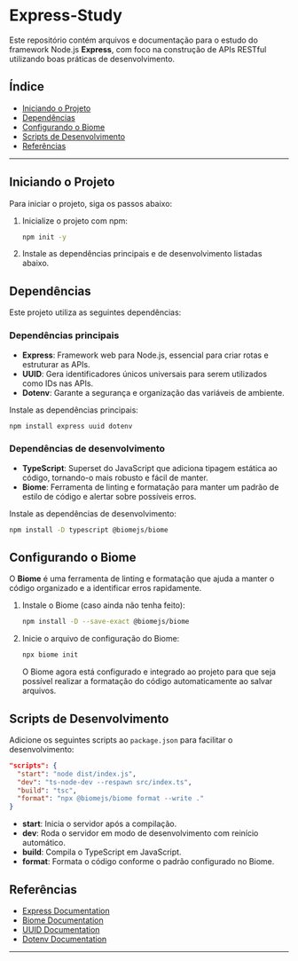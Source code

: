 
# Express-Study

Este repositório contém arquivos e documentação para o estudo do framework Node.js **Express**, com foco na construção de APIs RESTful utilizando boas práticas de desenvolvimento.

## Índice

- [Iniciando o Projeto](#iniciando-o-projeto)
- [Dependências](#dependências)
- [Configurando o Biome](#configurando-o-biome)
- [Scripts de Desenvolvimento](#scripts-de-desenvolvimento)
- [Referências](#referências)

---

## Iniciando o Projeto

Para iniciar o projeto, siga os passos abaixo:

1. Inicialize o projeto com npm:
   ```bash
   npm init -y
   ```

2. Instale as dependências principais e de desenvolvimento listadas abaixo.

## Dependências

Este projeto utiliza as seguintes dependências:

### Dependências principais

- **Express**: Framework web para Node.js, essencial para criar rotas e estruturar as APIs.
- **UUID**: Gera identificadores únicos universais para serem utilizados como IDs nas APIs.
- **Dotenv**: Garante a segurança e organização das variáveis de ambiente.

Instale as dependências principais:

```bash
npm install express uuid dotenv
```

### Dependências de desenvolvimento

- **TypeScript**: Superset do JavaScript que adiciona tipagem estática ao código, tornando-o mais robusto e fácil de manter.
- **Biome**: Ferramenta de linting e formatação para manter um padrão de estilo de código e alertar sobre possíveis erros.

Instale as dependências de desenvolvimento:

```bash
npm install -D typescript @biomejs/biome
```

## Configurando o Biome

O **Biome** é uma ferramenta de linting e formatação que ajuda a manter o código organizado e a identificar erros rapidamente.

1. Instale o Biome (caso ainda não tenha feito):
   ```bash
   npm install -D --save-exact @biomejs/biome
   ```

2. Inicie o arquivo de configuração do Biome:
   ```bash
   npx biome init
   ```

   O Biome agora está configurado e integrado ao projeto para que seja possível realizar a formatação do código automaticamente ao salvar arquivos.

## Scripts de Desenvolvimento

Adicione os seguintes scripts ao `package.json` para facilitar o desenvolvimento:

```json
"scripts": {
  "start": "node dist/index.js",
  "dev": "ts-node-dev --respawn src/index.ts",
  "build": "tsc",
  "format": "npx @biomejs/biome format --write ."
}
```

- **start**: Inicia o servidor após a compilação.
- **dev**: Roda o servidor em modo de desenvolvimento com reinício automático.
- **build**: Compila o TypeScript em JavaScript.
- **format**: Formata o código conforme o padrão configurado no Biome.

## Referências

- [Express Documentation](https://expressjs.com/)
- [Biome Documentation](https://biomejs.dev/)
- [UUID Documentation](https://www.npmjs.com/package/uuid)
- [Dotenv Documentation](https://www.npmjs.com/package/dotenv)

--- 
